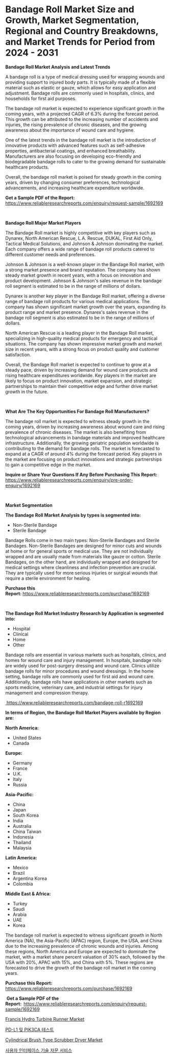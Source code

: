 <p><h1>Bandage Roll Market Size and Growth, Market Segmentation, Regional and Country Breakdowns, and Market Trends for Period from 2024 -  2031</h1></p><p><strong>Bandage Roll Market Analysis and Latest Trends</strong></p>
<p><p>A bandage roll is a type of medical dressing used for wrapping wounds and providing support to injured body parts. It is typically made of a flexible material such as elastic or gauze, which allows for easy application and adjustment. Bandage rolls are commonly used in hospitals, clinics, and households for first aid purposes.</p><p>The bandage roll market is expected to experience significant growth in the coming years, with a projected CAGR of 6.3% during the forecast period. This growth can be attributed to the increasing number of accidents and injuries, the rising prevalence of chronic diseases, and the growing awareness about the importance of wound care and hygiene.</p><p>One of the latest trends in the bandage roll market is the introduction of innovative products with advanced features such as self-adhesive properties, antibacterial coatings, and enhanced breathability. Manufacturers are also focusing on developing eco-friendly and biodegradable bandage rolls to cater to the growing demand for sustainable healthcare products.</p><p>Overall, the bandage roll market is poised for steady growth in the coming years, driven by changing consumer preferences, technological advancements, and increasing healthcare expenditure worldwide.</p></p>
<p><strong>Get a Sample PDF of the Report:&nbsp;</strong> <a href="https://www.reliableresearchreports.com/enquiry/request-sample/1692169">https://www.reliableresearchreports.com/enquiry/request-sample/1692169</a></p>
<p>&nbsp;</p>
<p><strong>Bandage Roll Major Market Players</strong></p>
<p><p>The Bandage Roll market is highly competitive with key players such as Dynarex, North American Rescue, L.A. Rescue, DUKAL, First Aid Only, Tactical Medical Solutions, and Johnson & Johnson dominating the market. Each company offers a wide range of bandage roll products catered to different customer needs and preferences.</p><p>Johnson & Johnson is a well-known player in the Bandage Roll market, with a strong market presence and brand reputation. The company has shown steady market growth in recent years, with a focus on innovation and product development. Johnson & Johnson's sales revenue in the bandage roll segment is estimated to be in the range of millions of dollars.</p><p>Dynarex is another key player in the Bandage Roll market, offering a diverse range of bandage roll products for various medical applications. The company has shown significant market growth over the years, expanding its product range and market presence. Dynarex's sales revenue in the bandage roll segment is also estimated to be in the range of millions of dollars.</p><p>North American Rescue is a leading player in the Bandage Roll market, specializing in high-quality medical products for emergency and tactical situations. The company has shown impressive market growth and market size in recent years, with a strong focus on product quality and customer satisfaction.</p><p>Overall, the Bandage Roll market is expected to continue to grow at a steady pace, driven by increasing demand for wound care products and rising healthcare expenditures worldwide. Key players in the market are likely to focus on product innovation, market expansion, and strategic partnerships to maintain their competitive edge and further drive market growth in the future.</p></p>
<p>&nbsp;</p>
<p><strong>What Are The Key Opportunities For Bandage Roll Manufacturers?</strong></p>
<p><p>The bandage roll market is expected to witness steady growth in the coming years, driven by increasing awareness about wound care and rising prevalence of chronic diseases. The market is also benefiting from technological advancements in bandage materials and improved healthcare infrastructure. Additionally, the growing geriatric population worldwide is contributing to the demand for bandage rolls. The market is forecasted to expand at a CAGR of around 4% during the forecast period. Key players in the market are focusing on product innovations and strategic partnerships to gain a competitive edge in the market.</p></p>
<p><strong>Inquire or Share Your Questions If Any Before Purchasing This Report:</strong> <a href="https://www.reliableresearchreports.com/enquiry/pre-order-enquiry/1692169">https://www.reliableresearchreports.com/enquiry/pre-order-enquiry/1692169</a></p>
<p>&nbsp;</p>
<p><strong>Market Segmentation</strong></p>
<p><strong>The Bandage Roll Market Analysis by types is segmented into:</strong></p>
<p><ul><li>Non-Sterile Bandage</li><li>Sterile Bandage</li></ul></p>
<p><p>Bandage Rolls come in two main types: Non-Sterile Bandages and Sterile Bandages. Non-Sterile Bandages are designed for minor cuts and wounds at home or for general sports or medical use. They are not individually wrapped and are usually made from materials like gauze or cotton. Sterile Bandages, on the other hand, are individually wrapped and designed for medical settings where cleanliness and infection prevention are crucial. They are typically used for more serious injuries or surgical wounds that require a sterile environment for healing.</p></p>
<p><strong>Purchase this Report:&nbsp;</strong><a href="https://www.reliableresearchreports.com/purchase/1692169">https://www.reliableresearchreports.com/purchase/1692169</a></p>
<p>&nbsp;</p>
<p><strong>The Bandage Roll Market Industry Research by Application is segmented into:</strong></p>
<p><ul><li>Hospital</li><li>Clinical</li><li>Home</li><li>Other</li></ul></p>
<p><p>Bandage rolls are essential in various markets such as hospitals, clinics, and homes for wound care and injury management. In hospitals, bandage rolls are widely used for post-surgery dressing and wound care. Clinics utilize bandage rolls for minor procedures and wound dressings. In the home setting, bandage rolls are commonly used for first aid and wound care. Additionally, bandage rolls have applications in other markets such as sports medicine, veterinary care, and industrial settings for injury management and compression therapy.</p></p>
<p><a href="https://www.reliableresearchreports.com/bandage-roll-r1692169">&nbsp;https://www.reliableresearchreports.com/bandage-roll-r1692169</a></p>
<p><strong>In terms of Region, the Bandage Roll Market Players available by Region are:</strong></p>
<p>
    <p> <strong> North America: </strong>
        <ul>
            <li>United States</li>
            <li>Canada</li>
        </ul>
        </p> 
    <p> <strong> Europe: </strong>
        <ul>
            <li>Germany</li>
            <li>France</li>
            <li>U.K.</li>
            <li>Italy</li>
            <li>Russia</li>
        </ul>
        </p> 
    <p> <strong> Asia-Pacific: </strong>
        <ul>
            <li>China</li>
            <li>Japan</li>
            <li>South Korea</li>
            <li>India</li>
            <li>Australia</li>
            <li>China Taiwan</li>
            <li>Indonesia</li>
            <li>Thailand</li>
            <li>Malaysia</li>
        </ul>
        </p> 
    <p> <strong> Latin America: </strong>
        <ul>
            <li>Mexico</li>
            <li>Brazil</li>
            <li>Argentina Korea</li>
            <li>Colombia</li>
        </ul>
        </p> 
    <p> <strong> Middle East & Africa: </strong>
        <ul>
            <li>Turkey</li>
            <li>Saudi</li>
            <li>Arabia</li>
            <li>UAE</li>
            <li>Korea</li>
        </ul>
    </p>
    </p>
<p><p>The bandage roll market is expected to witness significant growth in North America (NA), the Asia-Pacific (APAC) region, Europe, the USA, and China due to the increasing prevalence of chronic wounds and injuries. Among these regions, North America and Europe are expected to dominate the market, with a market share percent valuation of 30% each, followed by the USA with 20%, APAC with 15%, and China with 5%. These regions are forecasted to drive the growth of the bandage roll market in the coming years.</p></p>
<p><strong>Purchase this Report: </strong><a href="https://www.reliableresearchreports.com/purchase/1692169">https://www.reliableresearchreports.com/purchase/1692169</a></p>
<p>&nbsp;<strong>Get a Sample PDF of the Report:&nbsp;&nbsp;</strong><a href="https://www.reliableresearchreports.com/enquiry/request-sample/1692169">https://www.reliableresearchreports.com/enquiry/request-sample/1692169</a></p>
<p><strong></strong></p>
<p><p><a href="https://github.com/JeanneSawayn2023/Market-Research-Report-List-1/blob/main/francis-hydro-turbine-runner-market.md">Francis Hydro Turbine Runner Market</a></p><p><a href="https://github.com/wallacBahrtyinger567686/Market-Research-Report-List-2/blob/main/8849756180273.md">PD-L1 및 PIK3CA 테스트</a></p><p><a href="https://github.com/Whitneyboyettebo9kiw7yr13/Market-Research-Report-List-3/blob/main/cylindrical-brush-type-scrubber-dryer-market.md">Cylindrical Brush Type Scrubber Dryer Market</a></p><p><a href="https://github.com/AidenReinger/Market-Research-Report-List-1/blob/main/9925006180274.md">사용자 인터페이스 기술 자문 서비스</a></p></p>